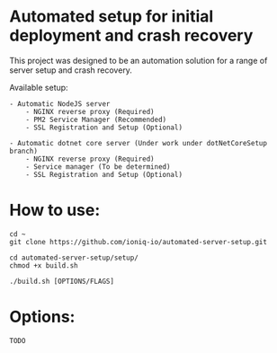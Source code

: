 # Automated setup for initial deployment and crash recovery

This project was designed to be an automation solution for a range of server setup and crash recovery.

Available setup:

    - Automatic NodeJS server
        - NGINX reverse proxy (Required)
        - PM2 Service Manager (Recommended)
        - SSL Registration and Setup (Optional)

    - Automatic dotnet core server (Under work under dotNetCoreSetup branch)
        - NGINX reverse proxy (Required)
        - Service manager (To be determined)
        - SSL Registration and Setup (Optional)
        
# How to use:
    cd ~
    git clone https://github.com/ioniq-io/automated-server-setup.git
    
    cd automated-server-setup/setup/
    chmod +x build.sh
    
    ./build.sh [OPTIONS/FLAGS]

# Options:

    TODO
